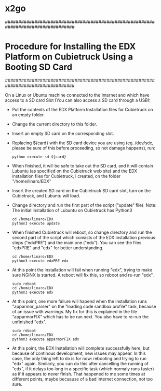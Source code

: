x2go
====

##################################################################################
# Procedure for Installing the EDX Platform on Cubietruck Using a Booting SD Card
##################################################################################

On a Linux or Ubuntu machine connected to the Internet and which have access
to a SD card Slot (You can also access a SD card through a USB):

- Put the contents of the EDX Platform Installation files for Cubietruck on an empty folder.

- Change the current directory to this folder.

- Insert an empty SD card on the corresponding slot.

- Replacing ${card} with the SD card device you are using (eg. /dev/sdc, please be sure of this
  before proceeding, so not damage happens), run:
  
      python execute sd ${card}

- When finished, it will be safe to take out the SD card, and it will contain Lubuntu (as specified
  on the Cubietruck web site) and the EDX installation files for Cubietruck, I created, on the
  folder  "/home/linaro/EDX"

- Insert the created SD card on the Cubietruck SD card slot, turn on the Cubietruck,
  and Lubuntu will load.

- Change directory and run the first part of the script ("update" file).
  Note: The initial installation of Lubuntu on Cubietruck has Python3
  
      cd /home/linaro/EDX
      python3 execute update

- When finished Cubietruck will reboot, so change directory and run the second part of the script
  which consists of the EDX installation previous steps ("edxPRE") and the main one ("edx").
  You can see the files "edxPRE" and "edx" for better understanding.
  
      cd /home/linaro/EDX
      python3 execute edxPRE edx

- At this point the installation will fail when running "edx", trying to make sure NGINX is started.
  A reboot will fix this, so reboot and re-run "edx".
  
      sudo reboot
      cd /home/linaro/EDX
      python3 execute edx

- At this point, one more failure will hapend when the installation runs "apparmor_parser" on the
  "loading code sandbox profile" task, because of an issue with warnings. My fix for this is
  explained in the file "apparmorFIX" which has to be run next. You also have to re-run the
  unfinished "edx".
  
      sudo reboot
      cd /home/linaro/EDX
      python3 execute apparmorFIX edx

- At this point, the EDX Installation will complete successfully here, but because of continous
  development, new issues may appear. In this case, the only thing left to do is for now: rebooting
  and trying to run "edx" again. Similarly, you can do this after cancelling the running of "edx", if
  it delays too long in a specific task (which normaly runs faster) as if it appears to never finish.
  That happened to me some times at different points, maybe becuause of a bad internet connection,
  not too sure.
